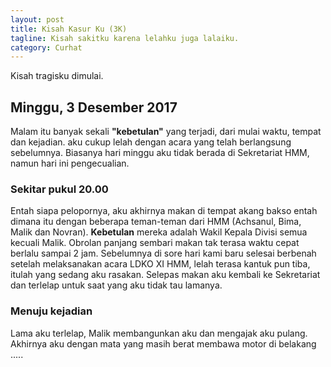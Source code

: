 ```yaml
---
layout: post
title: Kisah Kasur Ku (3K)
tagline: Kisah sakitku karena lelahku juga lalaiku.
category: Curhat
---
```


Kisah tragisku dimulai. 

## Minggu, 3 Desember 2017

Malam itu banyak sekali **"kebetulan"** yang terjadi, dari mulai waktu, tempat dan kejadian. aku cukup lelah dengan acara yang telah berlangsung sebelumnya. Biasanya hari minggu aku tidak berada di Sekretariat HMM, namun hari ini pengecualian.

### Sekitar pukul 20.00 

Entah siapa pelopornya, aku akhirnya makan di tempat akang bakso entah dimana itu dengan beberapa teman-teman dari HMM (Achsanul, Bima, Malik dan Novran). **Kebetulan** mereka adalah Wakil Kepala Divisi semua kecuali Malik. Obrolan panjang sembari makan tak terasa waktu cepat berlalu sampai 2 jam. Sebelumnya di sore hari kami baru selesai berbenah setelah melaksanakan acara LDKO XI HMM, lelah terasa kantuk pun tiba, itulah yang sedang aku rasakan. Selepas makan aku kembali ke Sekretariat dan terlelap untuk saat yang aku tidak tau lamanya. 

### Menuju kejadian

Lama aku terlelap, Malik membangunkan aku dan mengajak aku pulang. Akhirnya aku dengan mata yang masih berat membawa motor di belakang ..... 